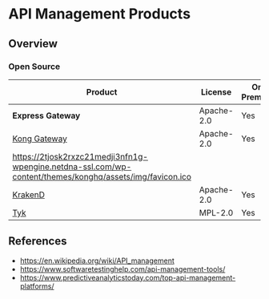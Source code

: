 # API Management Products

## Overview
### Open Source
| Product | License | On Premise | Core Technology | Websites |
|----|----|----|----|----|
| **Express Gateway** | Apache-2.0 | Yes | Express.js | [![](https://www.express-gateway.io/favicon.ico)](https://www.express-gateway.io/)[![](https://github.com/favicon.ico)](https://github.com/ExpressGateway/express-gateway) |
| [Kong Gateway](https://konghq.com/kong/) | Apache-2.0 | Yes | NGINX, Lua | [![](https://2tjosk2rxzc21medji3nfn1g-wpengine.netdna-ssl.com/wp-content/themes/konghq/assets/img/favicon.ico)](https://konghq.com/kong/)[![](https://github.com/favicon.ico)](https://github.com/kong/kong)
https://2tjosk2rxzc21medji3nfn1g-wpengine.netdna-ssl.com/wp-content/themes/konghq/assets/img/favicon.ico |
| [KrakenD](https://www.krakend.io/) | Apache-2.0 | Yes | Golang | [Github](https://github.com/devopsfaith/krakend) |
| [Tyk](https://github.com/TykTechnologies/tyk) | MPL-2.0 | Yes | Golang | [Github](https://github.com/TykTechnologies/tyk) |

## References
- https://en.wikipedia.org/wiki/API_management
- https://www.softwaretestinghelp.com/api-management-tools/
- https://www.predictiveanalyticstoday.com/top-api-management-platforms/
